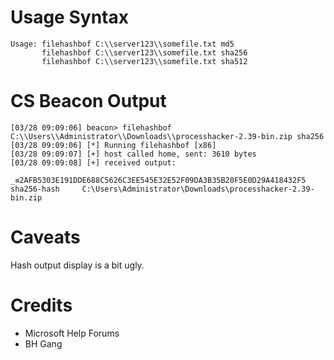
# Usage Syntax
```
Usage: filehashbof C:\\server123\\somefile.txt md5
       filehashbof C:\\server123\\somefile.txt sha256
       filehashbof C:\\server123\\somefile.txt sha512
```

# CS Beacon Output

```
[03/28 09:09:06] beacon> filehashbof C:\\Users\\Administrator\\Downloads\\processhacker-2.39-bin.zip sha256
[03/28 09:09:06] [*] Running filehashbof [x86]
[03/28 09:09:07] [+] host called home, sent: 3610 bytes
[03/28 09:09:08] [+] received output:

_≡2AFB5303E191DDE688C5626C3EE545E32E52F09DA3B35B20F5E0D29A418432F5 	 sha256-hash	 C:\Users\Administrator\Downloads\processhacker-2.39-bin.zip
```

# Caveats

Hash output display is a bit ugly. 

# Credits
- Microsoft Help Forums
- BH Gang
